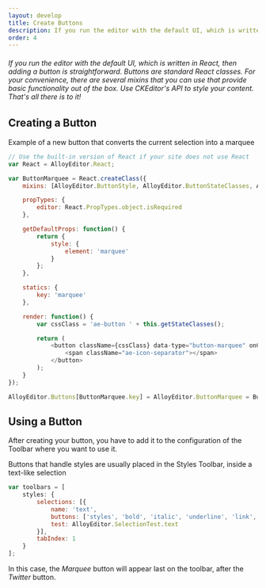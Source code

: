 ```yaml
---
layout: develop
title: Create Buttons
description: If you run the editor with the default UI, which is written in React, then adding a button will be straightforward. Buttons are standard React classes. For your convenience, there is also a number of mixins, which you can use that provide basic functionality out of the box. Then, use CKEditor's API to do style the content and that is it!
order: 4
---
```


###### If you run the editor with the default UI, which is written in React, then adding a button is straightforward. Buttons are standard React classes. For your convenience, there are several mixins that you can use that provide basic functionality out of the box. Use CKEditor's API to style your content. That's all there is to it!

<article id="article1">

## Creating a Button

<span class="code-header">Example of a new button that converts the current selection into a marquee</span>

```javascript
// Use the built-in version of React if your site does not use React
var React = AlloyEditor.React;

var ButtonMarquee = React.createClass({
    mixins: [AlloyEditor.ButtonStyle, AlloyEditor.ButtonStateClasses, AlloyEditor.ButtonActionStyle],

    propTypes: {
        editor: React.PropTypes.object.isRequired
    },

    getDefaultProps: function() {
        return {
            style: {
                element: 'marquee'
            }
        };
    },

    statics: {
        key: 'marquee'
    },

    render: function() {
        var cssClass = 'ae-button ' + this.getStateClasses();

        return (
            <button className={cssClass} data-type="button-marquee" onClick={this.applyStyle} tabIndex={this.props.tabIndex}>
                <span className="ae-icon-separator"></span>
            </button>
        );
    }
});

AlloyEditor.Buttons[ButtonMarquee.key] = AlloyEditor.ButtonMarquee = ButtonMarquee;
```

</article>

<article id="article2">

## Using a Button

After creating your button, you have to add it to the configuration of the Toolbar where you want to use it.

<span class="code-header">Buttons that handle styles are usually placed in the Styles Toolbar, inside a text-like selection</span>

```javascript
var toolbars = [
    styles: {
        selections: [{
            name: 'text',
            buttons: ['styles', 'bold', 'italic', 'underline', 'link', 'twitter', 'marquee'],
            test: AlloyEditor.SelectionTest.text
        }],
        tabIndex: 1
    }
];
```

In this case, the <em>Marquee</em> button will appear last on the toolbar, after the <em>Twitter</em> button.

</article>